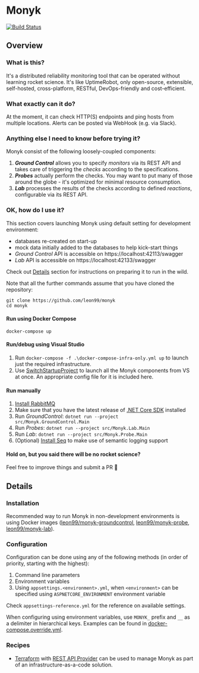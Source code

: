 # Monyk

[![Build Status](https://dev.azure.com/monyk/Monyk/_apis/build/status/Leon99.Monyk?branchName=master)](https://dev.azure.com/monyk/Monyk/_build/latest?definitionId=1&branchName=master)

## Overview

### What is this?

It's a distributed reliability monitoring tool that can be operated without learning rocket science.
It's like UptimeRobot, only open-source, extensible, self-hosted, cross-platform, RESTful, DevOps-friendly and cost-efficient.

### What exactly can it do?

At the moment, it can check HTTP(S) endpoints and ping hosts from multiple locations.
Alerts can be posted via WebHook (e.g. via Slack).

### Anything else I need to know before trying it?

Monyk consist of the following loosely-coupled components:

1. ***Ground Control*** allows you to specify *monitors* via its REST API and takes care of triggering the *checks* according to the specifications.
2. ***Probes*** actually perform the checks. You may want to put many of those around the globe - it's optimized for minimal resource consumption.
3. ***Lab*** processes the results of the checks according to defined *reactions*, configurable via its REST API.

### OK, how do I use it?

This section covers launching Monyk using default setting for development environment:

- databases re-created on start-up
- mock data initially added to the databases to help kick-start things
- *Ground Control* API is accessible on https://localhost:42113/swagger
- *Lab* API is accessible on https://localhost:42133/swagger

Check out [Details](#Details) section for instructions on preparing it to run in the wild.

Note that all the further commands assume that you have cloned the repository:

```Shell
git clone https://github.com/leon99/monyk
cd monyk
```

#### Run using Docker Compose

`docker-compose up`

#### Run/debug using Visual Studio

1. Run `docker-compose -f .\docker-compose-infra-only.yml up` to launch just the required infrastructure.
2. Use [SwitchStartupProject](https://bitbucket.org/thirteen/switchstartupproject/) to launch all the Monyk components from VS at once. An appropriate config file for it is included here.

#### Run manually

1. [Install RabbitMQ](https://www.rabbitmq.com/download.html)
2. Make sure that you have the latest release of [.NET Core SDK](https://dotnet.microsoft.com/download) installed
3. Run *GroundControl*: `dotnet run --project src/Monyk.GroundControl.Main`
4. Run *Probes*: `dotnet run --project src/Monyk.Lab.Main`
5. Run *Lab*: `dotnet run --project src/Monyk.Probe.Main`
6. (Optional) [Install Seq](https://docs.getseq.net/docs/getting-started-with-docker) to make use of semantic logging support


#### Hold on, but you said there will be no rocket science?

Feel free to improve things and submit a PR 🖖

## Details

### Installation

Recommended way to run Monyk in non-development environments is using Docker images ([leon99/monyk-groundcontrol](https://hub.docker.com/r/leon99/monyk-groundcontrol), [leon99/monyk-probe](https://hub.docker.com/r/leon99/monyk-probe), [leon99/monyk-lab](https://hub.docker.com/r/leon99/monyk-lab)).

### Configuration

Configuration can be done using any of the following methods (in order of priority, starting with the highest):

1. Command line parameters
2. Environment variables
3. Using `appsettings.<environment>.yml`, when `<environment>` can be specified using `ASPNETCORE_ENVIRONMENT` environment variable

Check `appsettings-reference.yml` for the reference on available settings.

When configuring using environment variables, use `MONYK_` prefix and `__` as a delimiter in hierarchical keys. Examples can be found in [docker-compose.override.yml](https://github.com/Leon99/Monyk/blob/master/docker-compose.override.yml).

### Recipes

- [Terraform](https://www.terraform.io) with [REST API Provider](https://github.com/Mastercard/terraform-provider-restapi) can be used to manage Monyk as part of an infrastructure-as-a-code solution.
